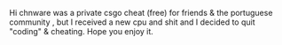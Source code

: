 Hi chnware was a private csgo cheat (free) for friends & the portuguese community , but I received a new cpu and shit and I decided to quit "coding" & cheating.
Hope you enjoy it.
